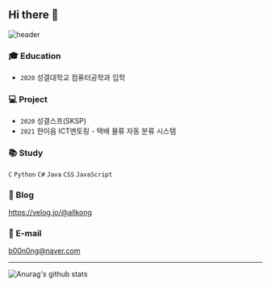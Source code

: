 ## Hi there 👋
![header](https://capsule-render.vercel.app/api?type=waving&color=ffcbcb&height=300&section=header&text=Dabin%20Jeong&fontSize=50&fontColor=fffee7)

### 🎓 Education
- `2020` 성결대학교 컴퓨터공학과 입학

### 💻 Project
- `2020` 성결스프(SKSP) <br/>
- `2021` 한이음 ICT멘토링 - 택배 물류 자동 분류 시스템

### 📚 Study
`C` `Python` `C#` `Java` `CSS` `JavaScript`

### 📄 Blog
https://velog.io/@allkong

### 📮 E-mail
b00n0ng@naver.com

***



![Anurag's github stats](https://github-readme-stats.vercel.app/api?username=allkong)
